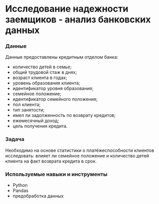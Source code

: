 # Исследование надежности заемщиков - анализ банковских данных

### Данные
Данные предоставлены кредитным отделом банка:
* количество детей в семье;
* общий трудовой стаж в днях;
* возраст клиента в годах;
* уровень образования клиента;
* идентификатор уровня образования;
* семейное положение;
* идентификатор семейного положения;
* пол клиента;
* тип занятости;
* имел ли задолженность по возврату кредитов;
* ежемесячный доход;
* цель получения кредита.

### Задача
Необходимо на основе статистики о платёжеспособности клиентов исследовать: влияет ли семейное положение и количество детей клиента на факт возврата кредита в срок.

### Используемые навыки и инструменты
* Python
* Pandas
* предобработка данных